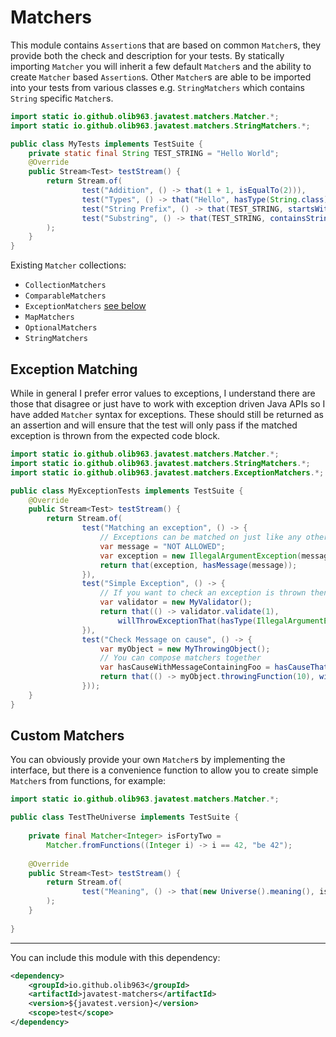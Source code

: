 # Matchers

This module contains `Assertion`s that are based on common `Matcher`s, they provide both the check and description for your tests. 
By statically importing `Matcher` you will inherit a few default `Matcher`s and the ability to create `Matcher` based `Assertion`s. Other `Matcher`s are
able to be imported into your tests from various classes e.g. `StringMatchers` which contains `String` specific `Matcher`s.

```java
import static io.github.olib963.javatest.matchers.Matcher.*;
import static io.github.olib963.javatest.matchers.StringMatchers.*;

public class MyTests implements TestSuite {
    private static final String TEST_STRING = "Hello World";
    @Override
    public Stream<Test> testStream() {
        return Stream.of(
                test("Addition", () -> that(1 + 1, isEqualTo(2))),
                test("Types", () -> that("Hello", hasType(String.class))),
                test("String Prefix", () -> that(TEST_STRING, startsWith("Hello"))),
                test("Substring", () -> that(TEST_STRING, containsString("Wor")))
        );
    }
}
```

Existing `Matcher` collections:

* `CollectionMatchers`
* `ComparableMatchers`
* `ExceptionMatchers` [see below](#exception-matching)
* `MapMatchers`
* `OptionalMatchers`
* `StringMatchers`

## Exception Matching

While in general I prefer error values to exceptions, I understand there are those that disagree or just have to work with
exception driven Java APIs so I have added `Matcher` syntax for exceptions. These should still be returned as an assertion and will
ensure that the test will only pass if the matched exception is thrown from the expected code block.

```java
import static io.github.olib963.javatest.matchers.Matcher.*;
import static io.github.olib963.javatest.matchers.StringMatchers.*;
import static io.github.olib963.javatest.matchers.ExceptionMatchers.*;

public class MyExceptionTests implements TestSuite {
    @Override
    public Stream<Test> testStream() { 
        return Stream.of(
                test("Matching an exception", () -> {
                    // Exceptions can be matched on just like any other object
                    var message = "NOT ALLOWED";
                    var exception = new IllegalArgumentException(message);
                    return that(exception, hasMessage(message)); 
                }),
                test("Simple Exception", () -> {
                    // If you want to check an exception is thrown then provide a runnable containing the throwing method
                    var validator = new MyValidator();
                    return that(() -> validator.validate(1),
                        willThrowExceptionThat(hasType(IllegalArgumentException.class))); 
                }),
                test("Check Message on cause", () -> {
                    var myObject = new MyThrowingObject();
                    // You can compose matchers together
                    var hasCauseWithMessageContainingFoo = hasCauseThat(hasMessageThat(containsString("Foo")));
                    return that(() -> myObject.throwingFunction(10), willThrowExceptionThat(hasCauseWithMessageContainingFoo)); 
                }));
    }
}

```

## Custom Matchers

You can obviously provide your own `Matcher`s by implementing the interface, but there is a convenience function to allow you 
to create simple `Matcher`s from functions, for example:

```java
import static io.github.olib963.javatest.matchers.Matcher.*;

public class TestTheUniverse implements TestSuite {
    
    private final Matcher<Integer> isFortyTwo =
        Matcher.fromFunctions((Integer i) -> i == 42, "be 42");
    
    @Override
    public Stream<Test> testStream() {
        return Stream.of(
                test("Meaning", () -> that(new Universe().meaning(), isFortyTwo))
        );
    }
    
}
```

_______

You can include this module with this dependency:

```xml
<dependency>
    <groupId>io.github.olib963</groupId>
    <artifactId>javatest-matchers</artifactId>
    <version>${javatest.version}</version>
    <scope>test</scope>
</dependency>
```
